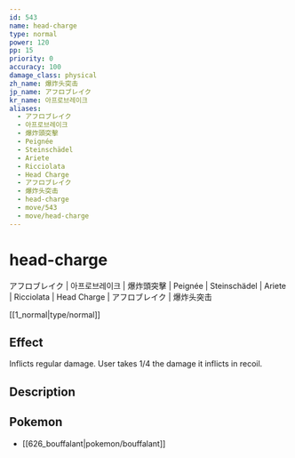 ```yaml
---
id: 543
name: head-charge
type: normal
power: 120
pp: 15
priority: 0
accuracy: 100
damage_class: physical
zh_name: 爆炸头突击
jp_name: アフロブレイク
kr_name: 아프로브레이크
aliases:
  - アフロブレイク
  - 아프로브레이크
  - 爆炸頭突擊
  - Peignée
  - Steinschädel
  - Ariete
  - Ricciolata
  - Head Charge
  - アフロブレイク
  - 爆炸头突击
  - head-charge
  - move/543
  - move/head-charge
---
```

# head-charge
    
アフロブレイク | 아프로브레이크 | 爆炸頭突擊 | Peignée | Steinschädel | Ariete | Ricciolata | Head Charge | アフロブレイク | 爆炸头突击

[[1_normal|type/normal]]

## Effect

Inflicts regular damage.  User takes 1/4 the damage it inflicts in recoil.

## Description



## Pokemon

- [[626_bouffalant|pokemon/bouffalant]]

